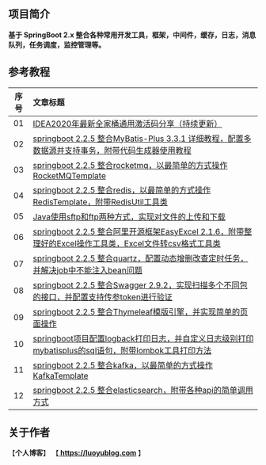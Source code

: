 ## 项目简介
<b>基于 SpringBoot 2.x 整合各种常用开发工具，框架，中间件，缓存，日志，消息队列，任务调度，监控管理等。</b>

## 参考教程
|序号|文章标题|
|:---:|:---|
|01|[IDEA2020年最新全家桶通用激活码分享（持续更新）](https://luoyublog.com/article/37)|
|02|[springboot 2.2.5 整合MyBatis-Plus 3.3.1 详细教程，配置多数据源并支持事务，附带代码生成器使用教程](https://www.jianshu.com/p/5e4218d47578)|
|03|[springboot 2.2.5 整合rocketmq，以最简单的方式操作RocketMQTemplate](https://www.jianshu.com/p/c66cd3a703dc)|
|04|[springboot 2.2.5 整合redis，以最简单的方式操作RedisTemplate，附带RedisUtil工具类](https://www.jianshu.com/p/3ba1cb01407b)|
|05|[Java使用sftp和ftp两种方式，实现对文件的上传和下载](https://www.jianshu.com/p/2b169db088be)|
|06|[springboot 2.2.5 整合阿里开源框架EasyExcel 2.1.6，附带整理好的Excel操作工具类，Excel文件转csv格式工具类](https://www.jianshu.com/p/2fe693313e02)|
|07|[springboot 2.2.5 整合quartz，配置动态增删改查定时任务，并解决job中不能注入bean问题](https://www.jianshu.com/p/ca2bfbdfee68)|
|08|[springboot 2.2.5 整合Swagger 2.9.2，实现扫描多个不同包的接口，并配置支持传参token进行验证](https://www.jianshu.com/p/7386a0e04ca8)|
|09|[springboot 2.2.5 整合Thymeleaf模版引擎，并实现简单的页面操作](https://www.jianshu.com/p/334e8ce0758e)|
|10|[springboot项目配置logback打印日志，并自定义日志级别打印mybatisplus的sql语句，附带lombok工具打印方法](https://www.jianshu.com/p/a7f1a33b9825)|
|11|[springboot 2.2.5 整合kafka，以最简单的方式操作KafkaTemplate](https://www.jianshu.com/p/08290d6cbf66)|
|12|[springboot 2.2.5 整合elasticsearch，附带各种api的简单调用方式](https://www.jianshu.com/p/19a820138a47)|

## 关于作者
【<b>个人博客</b>】    【<b><a href="https://luoyublog.com"> https://luoyublog.com </a></b>】<br/>